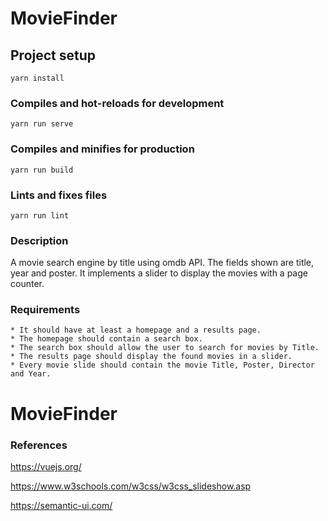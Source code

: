 # MovieFinder

## Project setup
```
yarn install
```

### Compiles and hot-reloads for development
```
yarn run serve
```

### Compiles and minifies for production
```
yarn run build
```

### Lints and fixes files
```
yarn run lint
```

### Description
A movie search engine by title using omdb API. The fields shown are title, year and poster. It implements a slider 
to display the movies with a page counter. 

### Requirements
    * It should have at least a homepage and a results page.
    * The homepage should contain a search box.
    * The search box should allow the user to search for movies by Title.
    * The results page should display the found movies in a slider.
    * Every movie slide should contain the movie Title, Poster, Director and Year.

# MovieFinder

### References

https://vuejs.org/ 

https://www.w3schools.com/w3css/w3css_slideshow.asp

https://semantic-ui.com/
